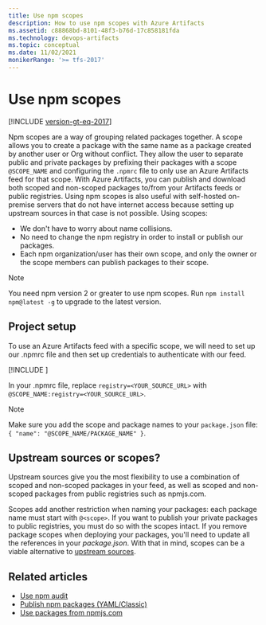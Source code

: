 ```yaml
---
title: Use npm scopes
description: How to use npm scopes with Azure Artifacts 
ms.assetid: c88868bd-8101-48f3-b76d-17c858181fda
ms.technology: devops-artifacts
ms.topic: conceptual
ms.date: 11/02/2021
monikerRange: '>= tfs-2017'
---
```


# Use npm scopes

[!INCLUDE [version-gt-eq-2017](../../includes/version-gt-eq-2017.md)]

Npm scopes are a way of grouping related packages together. A scope allows you to create a package with the same name as a package created by another user or Org without conflict. They allow the user to separate public and private packages by prefixing their packages with a scope `@SCOPE_NAME` and configuring the `.npmrc` file to only use an Azure Artifacts feed for that scope.
With Azure Artifacts, you can publish and download both scoped and non-scoped packages to/from your Artifacts feeds or public registries. Using npm scopes is also useful with self-hosted on-premise servers that do not have internet access because setting up upstream sources in that case is not possible. Using scopes:

- We don't have to worry about name collisions.
- No need to change the npm registry in order to install or publish our packages.
- Each npm organization/user has their own scope, and only the owner or the scope members can publish packages to their scope.

> [!NOTE]
> You need npm version 2 or greater to use npm scopes. Run `npm install npm@latest -g` to upgrade to the latest version.  

## Project setup

To use an Azure Artifacts feed with a specific scope, we will need to set up our .npmrc file and then set up credentials to authenticate with our feed.

[!INCLUDE [](../includes/npm/npmrc.md)]

In your .npmrc file, replace `registry=<YOUR_SOURCE_URL>` with `@SCOPE_NAME:registry=<YOUR_SOURCE_URL>`.

> [!NOTE]
> Make sure you add the scope and package names to your `package.json` file: `{ "name": "@SCOPE_NAME/PACKAGE_NAME" }`.


## Upstream sources or scopes?

Upstream sources give you the most flexibility to use a combination of scoped and non-scoped packages in your feed, as well as scoped and non-scoped packages from public registries such as npmjs.com.

Scopes add another restriction when naming your packages: each package name must start with `@<scope>`. If you want to publish your private packages to public registries, you must do so with the scopes intact. If you remove package scopes when deploying your packages, you'll need to update all the references in your *package.json*. With that in mind, scopes can be a viable alternative to [upstream sources](upstream-sources.md).

## Related articles

- [Use npm audit](./npm-audit.md)
- [Publish npm packages (YAML/Classic)](../../pipelines/artifacts/npm.md)
- [Use packages from npmjs.com](./upstream-sources.md)
